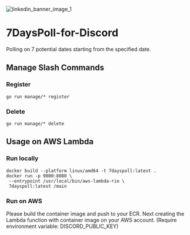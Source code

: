 ![linkedin_banner_image_1](https://github.com/Sut103/7DaysPoll-for-Discord/assets/18696845/df4b8411-1915-4d1b-81a2-381c2d8e5324)
# 7DaysPoll-for-Discord
Polling on 7 potential dates starting from the specified date.

## Manage Slash Commands
### Register
```
go run manage/* register
```

### Delete
```
go run manage/* delete
```

## Usage on AWS Lambda
### Run locally
```
docker build --platform linux/amd64 -t 7dayspoll:latest .
docker run -p 9000:8080 \
 --entrypoint /usr/local/bin/aws-lambda-rie \
 7dayspoll:latest /main
```

### Run on AWS
Please build the container image and push to your ECR.
Next creating the Lambda function with container image on your AWS account.
(Require environment variable: DISCORD_PUBLIC_KEY)